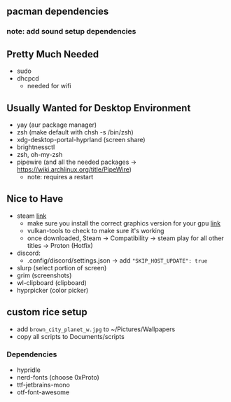 ## pacman dependencies
### note: add sound setup dependencies

## Pretty Much Needed
- sudo
- dhcpcd 
    - needed for wifi

## Usually Wanted for Desktop Environment
- yay (aur package manager)
- zsh (make default with chsh -s /bin/zsh)
- xdg-desktop-portal-hyprland (screen share)
- brightnessctl
- zsh, oh-my-zsh
- pipewire (and all the needed packages -> https://wiki.archlinux.org/title/PipeWire)
    - note: requires a restart

## Nice to Have
- steam [link](https://wiki.archlinux.org/title/Steam)
    - make sure you install the correct graphics version for your gpu [link](https://wiki.archlinux.org/title/Vulkan#Installation)
    - vulkan-tools to check to make sure it's working
    - once downloaded, Steam -> Compatibility -> steam play for all other titles -> Proton (Hotfix)
- discord: 
    - .config/discord/settings.json -> add `"SKIP_HOST_UPDATE": true`
- slurp (select portion of screen)
- grim (screenshots)
- wl-clipboard (clipboard)
- hyprpicker (color picker)



## custom rice setup
- add `brown_city_planet_w.jpg` to ~/Pictures/Wallpapers
- copy all scripts to Documents/scripts

### Dependencies
- hypridle
- nerd-fonts (choose 0xProto)
- ttf-jetbrains-mono
- otf-font-awesome
